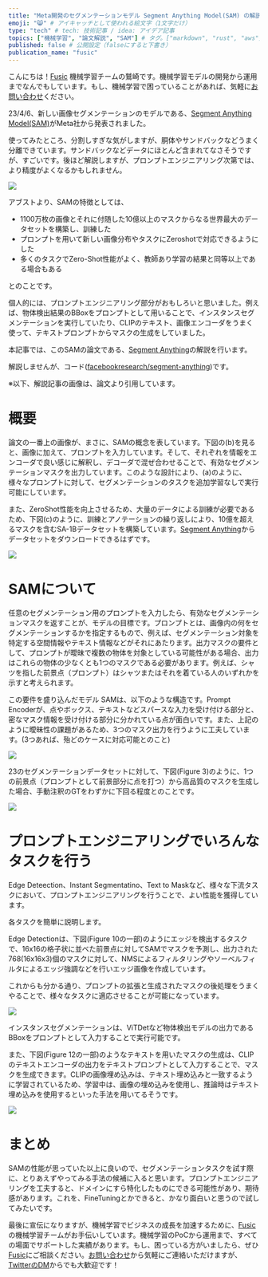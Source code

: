 ```yaml
---
title: "Meta開発のセグメンテーションモデル Segment Anything Model(SAM) の解説" # 記事のタイトル
emoji: "😸" # アイキャッチとして使われる絵文字（1文字だけ）
type: "tech" # tech: 技術記事 / idea: アイデア記事
topics: ["機械学習", "論文解説", "SAM"] # タグ。["markdown", "rust", "aws"]のように指定する
published: false # 公開設定（falseにすると下書き）
publication_name: "fusic"
---
```


こんにちは！[Fusic](https://fusic.co.jp/) 機械学習チームの鷲崎です。機械学習モデルの開発から運用までなんでもしています。もし、機械学習で困っていることがあれば、気軽に[お問い合わせ](https://fusic.co.jp/contact/)ください。

23/4/6、新しい画像セグメンテーションのモデルである、[Segment Anything Model(SAM)](https://segment-anything.com/)がMeta社から発表されました。

使ってみたところ、分割しすぎな気がしますが、胴体やサンドバックなどうまく分離できています。サンドバックなどデータにほとんど含まれてなさそうですが、すごいです。後ほど解説しますが、プロンプトエンジニアリング次第では、より精度がよくなるかもしれません。

![](https://storage.googleapis.com/zenn-user-upload/dbf5c560da40-20230406.png)

アブストより、SAMの特徴としては、
- 1100万枚の画像とそれに付随した10億以上のマスクからなる世界最大のデータセットを構築し、訓練した
- プロンプトを用いて新しい画像分布やタスクにZeroshotで対応できるようにした
- 多くのタスクでZero-Shot性能がよく、教師あり学習の結果と同等以上である場合もある

とのことです。

個人的には、プロンプトエンジニアリング部分がおもしろいと思いました。例えば、物体検出結果のBBoxをプロンプトとして用いることで、インスタンスセグメンテーションを実行していたり、CLIPのテキスト、画像エンコーダをうまく使って、テキストプロンプトからマスクの生成をしていました。

本記事では、このSAMの論文である、[Segment Anything](https://ai.facebook.com/research/publications/segment-anything/)の解説を行います。

解説しませんが、コード([facebookresearch/segment-anything](https://github.com/facebookresearch/segment-anything))です。

※以下、解説記事の画像は、論文より引用しています。

# 概要

論文の一番上の画像が、まさに、SAMの概念を表しています。下図の(b)を見ると、画像に加えて、プロンプトを入力しています。そして、それぞれを情報をエンコーダで良い感じに解釈し、デコーダで混ぜ合わせることで、有効なセグメンテーションマスクを出力しています。このような設計により、(a)のように、様々なプロンプトに対して、セグメンテーションのタスクを追加学習なしで実行可能にしています。

また、ZeroShot性能を向上させるため、大量のデータによる訓練が必要であるため、下図(c)のように、訓練とアノテーションの繰り返しにより、10億を超えるマスクを含むSA-1Bデータセットを構築しています。[Segment Anything](https://segment-anything.com/)からデータセットをダウンロードできるはずです。

![](https://storage.googleapis.com/zenn-user-upload/43a7337e2fb4-20230406.png)

# SAMについて

任意のセグメンテーション用のプロンプトを入力したら、有効なセグメンテーションマスクを返すことが、モデルの目標です。プロンプトとは、画像内の何をセグメンテーションするかを指定するもので、例えば、セグメンテーション対象を特定する空間情報やテキスト情報などがそれにあたります。出力マスクの要件として、プロンプトが曖昧で複数の物体を対象としている可能性がある場合、出力はこれらの物体の少なくとも1つのマスクである必要があります。例えば、シャツを指した前景点（プロンプト）はシャツまたはそれを着ている人のいずれかを示すと考えられます。

この要件を盛り込んだモデル SAMは、以下のような構造です。Prompt Encoderが、点やボックス、テキストなどスパースな入力を受け付ける部分と、密なマスク情報を受け付ける部分に分かれている点が面白いです。また、上記のように曖昧性の課題があるため、3つのマスク出力を行うように工夫しています。(3つあれば、殆どのケースに対応可能とのこと)　


![](https://storage.googleapis.com/zenn-user-upload/6e0404331f59-20230407.png)

23のセグメンテーションデータセットに対して、下図(Figure 3)のように、1つの前景点（プロンプトとして前景部分に点を打つ）から高品質のマスクを生成した場合、手動注釈のGTをわずかに下回る程度とのことです。


![](https://storage.googleapis.com/zenn-user-upload/062421d47491-20230407.png)



# プロンプトエンジニアリングでいろんなタスクを行う


Edge Deteection、Instant Segmentatino、Text to Maskなど、様々な下流タスクにおいて、プロンプトエンジニアリングを行うことで、よい性能を獲得しています。

各タスクを簡単に説明します。

Edge Detectionは、下図(Figure 10の一部)のようにエッジを検出するタスクで、16x16の格子状に並べた前景点に対してSAMでマスクを予測し、出力された768(16x16x3)個のマスクに対して、NMSによるフィルタリングやソーベルフィルタによるエッジ強調などを行いエッジ画像を作成しています。

これからも分かる通り、プロンプトの拡張と生成されたマスクの後処理をうまくやることで、様々なタスクに適応させることが可能になっています。

![](https://storage.googleapis.com/zenn-user-upload/469e7ed14f29-20230407.png)

インスタンスセグメンテーションは、ViTDetなど物体検出モデルの出力であるBBoxをプロンプトとして入力することで実行可能です。

また、下図(Figure 12の一部)のようなテキストを用いたマスクの生成は、CLIPのテキストエンコーダの出力をテキストプロンプトとして入力することで、マスクを生成できます。CLIPの画像埋め込みは、テキスト埋め込みと一致するように学習されているため、学習中は、画像の埋め込みを使用し、推論時はテキスト埋め込みを使用するといった手法を用いてるそうです。

![](https://storage.googleapis.com/zenn-user-upload/d11d44ecf666-20230407.png)

# まとめ

SAMの性能が思っていた以上に良いので、セグメンテーションタスクを試す際に、とりあえずやってみる手法の候補に入ると思います。プロンプトエンジニアリングを工夫すると、ドメインにすら特化したものにできる可能性があり、期待感があります。これを、FineTuningとかできると、かなり面白いと思うので試してみたいです。

最後に宣伝になりますが、機械学習でビジネスの成長を加速するために、[Fusic](https://fusic.co.jp/)の機械学習チームがお手伝いしています。機械学習のPoCから運用まで、すべての場面でサポートした実績があります。もし、困っている方がいましたら、ぜひ[Fusic](https://fusic.co.jp/)にご相談ください。[お問い合わせ](https://fusic.co.jp/contact/)から気軽にご連絡いただけますが、[TwitterのDM](https://twitter.com/kwashizzz)からでも大歓迎です！